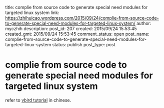 title: complie from source code to generate special need modules for targeted linux system
link: https://zhihuicao.wordpress.com/2015/09/24/complie-from-source-code-to-generate-special-need-modules-for-targeted-linux-system/
author: myczhih
description: 
post_id: 207
created: 2015/09/24 15:53:45
created_gmt: 2015/09/24 15:53:45
comment_status: open
post_name: complie-from-source-code-to-generate-special-need-modules-for-targeted-linux-system
status: publish
post_type: post

# complie from source code to generate special need modules for targeted linux system

refer to [vbird tutorial](http://vbird.dic.ksu.edu.tw/linux_basic/0540kernel_4.php) in chinese.